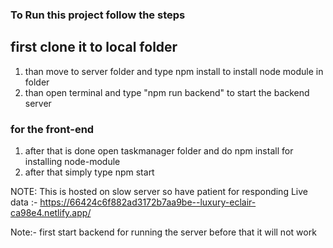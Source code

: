 ### To Run this project follow the steps
## first clone it to local folder

1) than move to server folder and type npm install to install node module in folder 
2) than open terminal and type "npm run backend" to start the backend server 

### for the front-end 
1) after that is done open taskmanager folder and do npm install for installing node-module 
2) after that simply type npm start


NOTE: This is hosted on slow server so have patient for responding 
Live data :-<a> https://66424c6f882ad3172b7aa9be--luxury-eclair-ca98e4.netlify.app/ </a>


Note:- first start backend for running the server before that it will not work 
